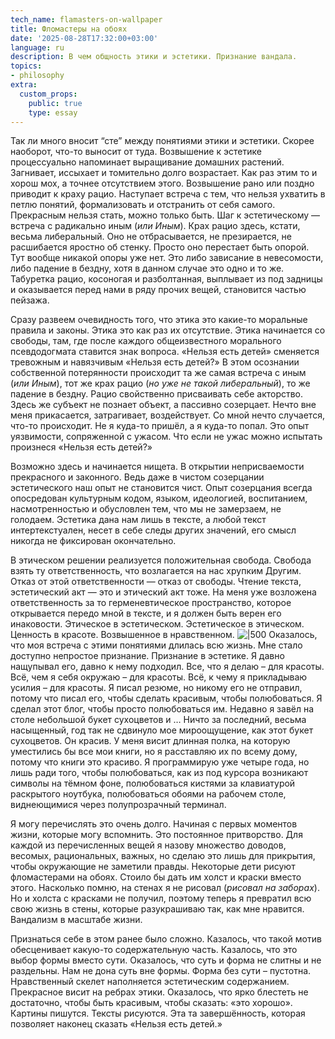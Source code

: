 ```yaml
---
tech_name: flamasters-on-wallpaper
title: Фломастеры на обоях
date: '2025-08-28T17:32:00+03:00'
language: ru
description: В чем общность этики и эстетики. Признание вандала.
topics:
- philosophy
extra:
  custom_props:
    public: true
    type: essay
---
```


Так ли много вносит “сте” между понятиями этики и эстетики. Скорее наоборот, что-то выносит от туда. Возвышение к эстетике процессуально напоминает выращивание домашних растений. Загнивает, иссыхает и томительно долго возрастает. Как раз этим то и хорош мох, а точнее отсутствием этого. Возвышение рано или поздно приводит к краху рацио. Наступает встреча с тем, что нельзя ухватить в петлю понятий, формализовать и отстранить от себя самого. Прекрасным нельзя стать, можно только быть. Шаг к эстетическому — встреча с радикально иным (*или Иным*). Крах рацио здесь, кстати, весьма либеральный. Оно не отбрасывается, не презирается, не расшибается яростно об стенку. Просто оно перестает быть опорой. Тут вообще никакой опоры уже нет. Это либо зависание в невесомости, либо падение в бездну, хотя в данном случае это одно и то же. Табуретка рацио, косоногая и разболтанная, выплывает из под задницы и оказывается перед нами в ряду прочих вещей, становится частью пейзажа.

Сразу развеем очевидность того, что этика это какие-то моральные правила и законы. Этика это как раз их отсутствие. Этика начинается со свободы, там, где после каждого общеизвестного морального псевдодогмата ставится знак вопроса. «Нельзя есть детей» сменяется тревожным и навязчивым «Нельзя есть детей?» В этом осознании собственной потерянности происходит та же самая встреча с иным (*или Иным*), тот же крах рацио (*но уже не такой либеральный*), то же падение в бездну. Рацио свойственно присваивать себе акторство. Здесь же субъект не познает объект, а пассивно созерцает. Нечто вне меня прикасается, затрагивает, воздействует. Со мной нечто случается, что-то происходит. Не я куда-то пришёл, а я куда-то попал. Это опыт уязвимости, сопряженной с ужасом. Что если не ужас можно испытать произнеся «Нельзя есть детей?»

Возможно здесь и начинается нищета. В открытии неприсваемости прекрасного и законного. Ведь даже в чистом созерцании эстетического наш опыт не становится чист. Опыт созерцания всегда опосредован культурным кодом, языком, идеологией, воспитанием, насмотренностью и обусловлен тем, что мы не замерзаем, не голодаем. Эстетика дана нам лишь в тексте, а любой текст интертекстуален, несет в себе следы других значений, его смысл никогда не фиксирован окончательно.

В этическом решении реализуется положительная свобода. Свобода взять ту ответственность, что возлагается на нас хрупким Другим. Отказ от этой ответственности — отказ от свободы. Чтение текста, эстетический акт — это и этический акт тоже. На меня уже возложена ответственность за то герменевтическое пространство, которое открывается передо мной в тексте, и я должен быть верен его инаковости. Этическое в эстетическом. Эстетическое в этическом. Ценность в красоте. Возвышенное в нравственном.
![|500](im-artist2.png)
Оказалось, что моя встреча с этими понятиями длилась всю жизнь. Мне стало доступно непростое признание. Признание в эстетике. Я давно нащупывал его, давно к нему подходил. Все, что я делаю –  для красоты. Всё, чем я себя окружаю – для красоты. Всё, к чему я прикладываю усилия – для красоты. Я писал резюме, но никому его не отправил, потому что писал его, чтобы сделать красивым, чтобы полюбоваться. Я сделал этот блог, чтобы просто полюбоваться им. Недавно я завёл на столе небольшой букет сухоцветов и … Ничто за последний, весьма насыщенный, год так не сдвинуло мое мироощущение, как этот букет сухоцветов. Он красив. У меня висит длинная полка, на которую уместились бы все мои книги, но я расставляю их по всему дому, потому что книги это красиво. Я программирую уже четыре года, но лишь ради того, чтобы полюбоваться, как из под курсора возникают символы на тёмном фоне, полюбоваться кистями за клавиатурой раскрытого ноутбука, полюбоваться обоями на рабочем столе, виднеющимися через полупрозрачный терминал.

Я могу перечислять это очень долго. Начиная с первых моментов жизни, которые могу вспомнить. Это постоянное притворство. Для каждой из перечисленных вещей я назову множество доводов, весомых, рациональных, важных, но сделаю это лишь для прикрытия, чтобы окружающие не заметили правды. Некоторые дети рисуют фломастерами на обоях. Стоило бы дать им холст и краски вместо этого. Насколько помню, на стенах я не рисовал (*рисовал на заборах*). Но и холста с красками не получил, поэтому теперь я превратил всю свою жизнь в стены, которые разукрашиваю так, как мне нравится. Вандализм в масштабе жизни.

Признаться себе в этом ранее было сложно. Казалось, что такой мотив обесценивает какую-то содержательную часть. Казалось, что это выбор формы вместо сути. Оказалось, что суть и форма не слитны и не раздельны. Нам не дона суть вне формы. Форма без сути – пустотна. Нравственный скелет наполняется эстетическим содержанием. Прекрасное висит на ребрах этики. Оказалось, что ярко блестеть не достаточно, чтобы быть красивым, чтобы сказать: «это хорошо». Картины пишутся. Тексты рисуются. Эта та завершённость, которая позволяет наконец сказать «Нельзя есть детей.»